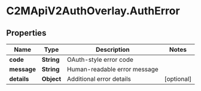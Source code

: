 # C2MApiV2AuthOverlay.AuthError

## Properties

Name | Type | Description | Notes
------------ | ------------- | ------------- | -------------
**code** | **String** | OAuth-style error code | 
**message** | **String** | Human-readable error message | 
**details** | **Object** | Additional error details | [optional] 


